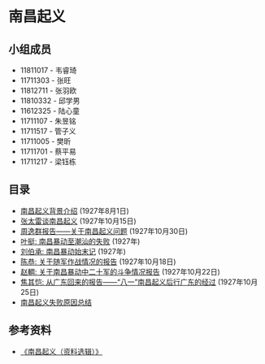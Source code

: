 # 南昌起义
## 小组成员
- 11811017 - 韦睿琦
- 11711303 - 张旺
- 11812711 - 张羽欧
- 11810332 - 邱学男
- 11612325 - 陆心童
- 11711107 - 朱昱铭
- 11711517 - 管子义
- 11711005 - 樊昕
- 11711701 - 蔡平易
- 11711217 - 梁钰栋


## 目录
- [南昌起义背景介绍](contents/background.md) (1927年8月1日)
- [张太雷谈南昌起义](contents/zhang-tai-lei.md) (1927年10月15日)
- [周逸群报告——关于南昌起义问题](contents/zhou-yi-qun.md) (1927年10月30日)
- [叶挺: 南昌暴动至潮汕的失败](contents/ye-ting.md) (1927年)
- [刘伯承: 南昌暴动始末记](contents/liu-bo-cheng.md) (1927年)
- [陈恭: 关于随军作战情况的报告](contents/chen-gong.md) (1927年10月18日)
- [赵輖: 关于南昌暴动中二十军的斗争情况报告](contents/zhao-zhou.md) (1927年10月22日)
- [焦其恺: 从广东回来的报告——“八一”南昌起义后行广东的经过](contents/jiao-qi-kai.md) (1927年10月25日)
- [南昌起义失败原因总结](contents/conclusion.md)


## 参考资料
- [《南昌起义（资料选辑）》](static/nan-chang-qi-yi.pdf)
